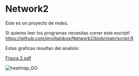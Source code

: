 # Network2
Este es un proyecto de redes.



Si quieres leer los programas necesitas correr este escript!
https://github.com/jmvillalobos/Network2/blob/main/script.R


Estas graficas resultan del analisis:

[Figura 2.pdf](https://github.com/jmvillalobos/Network2/files/6592675/Figura.2.pdf)

![heatmap_GO](https://user-images.githubusercontent.com/22058504/120670156-01fbd180-c445-11eb-974a-b0af1714630f.png)







